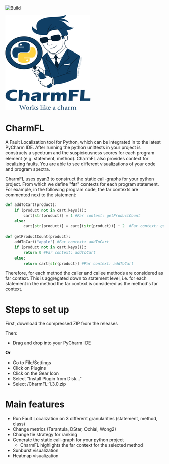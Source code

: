 ![Build ](https://github.com/SzatmariA/pyfl/actions/workflows/main.yml/badge.svg)


![](src/main/resources/CharmFL_logo_with_both_texts_shadsie_little_1_270x300.png)

# CharmFL
A Fault Localization tool for Python, which can be integrated in to the latest PyCharm IDE. 
After running the python unittests in your project is constructs a spectrum and the suspiciousness scores for each program element (e.g. statement, method).
CharmFL also provides context for localizing faults. You are able to see different visualizations of your code and program spectra. 

CharmFL uses [pyan3](https://pypi.org/project/pyan3/) to construct the static call-graphs for your python project. From which we define "**far**" contexts for each program statement. 
For example, in the following program code, the far contexts are commented next to the statement:

```python
def addToCart(product):
    if (product not in cart.keys()): 
        cart[str(product)] = 1 #Far context: getProductCount
    else:
        cart[str(product)] = cart[(str(product))] + 2  #Far context: getProductCount

def getProductCount(product):
    addToCart("apple") #Far context: addToCart
    if (product not in cart.keys()):
        return 0 #Far context: addToCart
    else:
        return cart[str(product)] #Far context: addToCart
```
Therefore, for each method the caller and callee methods are considered as far context. 
This is aggregated down to statement level, i.e. for each statement in the method the far context is considered as the method's far context.



# Steps to set up 

 First, download the compressed ZIP from the releases

 Then: 

- Drag and drop into your PyCharm IDE

**Or** 

- Go to File/Settings
- Click on Plugins
- Click on the Gear Icon
- Select "Install Plugin from Disk..."
- Select <path-to-charmfl-zip>/CharmFL-1.3.0.zip

# Main features
- Run Fault Localization on 3 different granularities (statement, method, class)
- Change metrics (Tarantula, DStar, Ochiai, Wong2)
- Change tie strategy for ranking
- Generate the static call-graph for your python project
  - CharmFL highlights the far context for the selected method
- Sunburst visualization 
- Heatmap visualization
